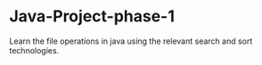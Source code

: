 # Java-Project-phase-1

Learn the file operations in java using the relevant search and sort technologies.
